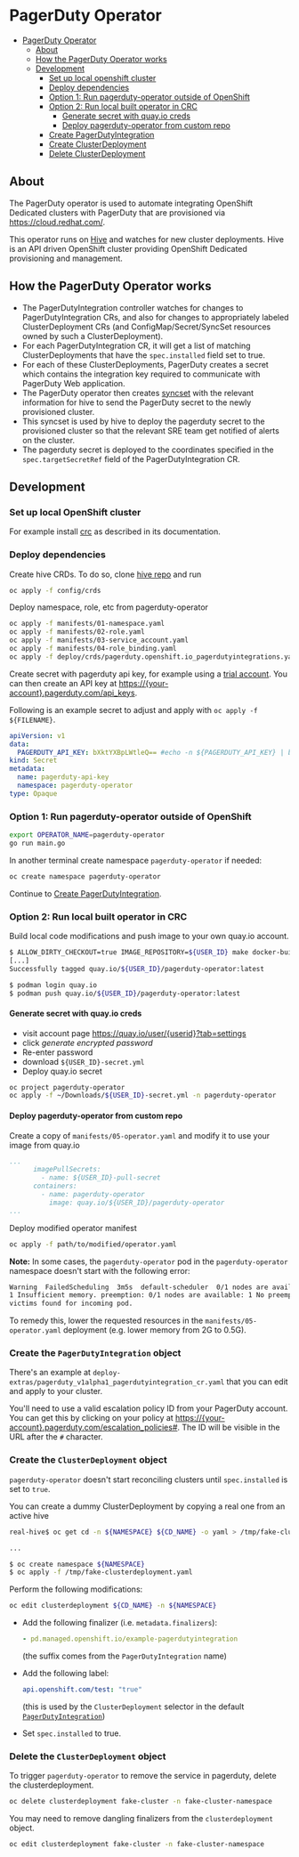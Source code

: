 # PagerDuty Operator

- [PagerDuty Operator](#pagerduty-operator)
  - [About](#about)
  - [How the PagerDuty Operator works](#how-the-pagerduty-operator-works)
  - [Development](#development)
    - [Set up local openshift cluster](#set-up-local-openshift-cluster)
    - [Deploy dependencies](#deploy-dependencies)
    - [Option 1: Run pagerduty-operator outside of OpenShift](#option-1-run-pagerduty-operator-outside-of-openshift)
    - [Option 2: Run local built operator in CRC](#option-2-run-local-built-operator-in-crc)
      - [Generate secret with quay.io creds](#generate-secret-with-quayio-creds)
      - [Deploy pagerduty-operator from custom repo](#deploy-pagerduty-operator-from-custom-repo)
    - [Create PagerDutyIntegration](#create-the-pagerdutyintegration-object)
    - [Create ClusterDeployment](#create-the-clusterdeployment-object)
    - [Delete ClusterDeployment](#delete-the-clusterdeployment-object)

## About

The PagerDuty operator is used to automate integrating OpenShift Dedicated
clusters with PagerDuty that are provisioned via <https://cloud.redhat.com/>.

This operator runs on [Hive](https://github.com/openshift/hive) and watches for new
cluster deployments. Hive is an API driven OpenShift cluster providing
OpenShift Dedicated provisioning and management.

## How the PagerDuty Operator works

- The PagerDutyIntegration controller watches for changes to
  PagerDutyIntegration CRs, and also for changes to appropriately labeled
  ClusterDeployment CRs (and ConfigMap/Secret/SyncSet resources owned by such
  a ClusterDeployment).
- For each PagerDutyIntegration CR, it will get a list of matching
  ClusterDeployments that have the `spec.installed` field set to true.
- For each of these ClusterDeployments, PagerDuty creates a secret which
  contains the integration key required to communicate with PagerDuty Web
  application.
- The PagerDuty operator then creates
  [syncset](https://github.com/openshift/hive/blob/master/config/crds/hive.openshift.io_syncsets.yaml)
  with the relevant information for hive to send the PagerDuty secret to the
  newly provisioned cluster.
- This syncset is used by hive to deploy the pagerduty secret to the
  provisioned cluster so that the relevant SRE team get notified of alerts on
  the cluster.
- The pagerduty secret is deployed to the coordinates specified in the
  `spec.targetSecretRef` field of the PagerDutyIntegration CR.

## Development

### Set up local OpenShift cluster

For example install
[crc](http://crc.dev/crc/getting_started/getting_started/introducing/) as
described in its documentation.

### Deploy dependencies

Create hive CRDs. To do so, clone
[hive repo](https://github.com/openshift/hive/) and run

```bash
oc apply -f config/crds
```

Deploy namespace, role, etc from pagerduty-operator

```bash
oc apply -f manifests/01-namespace.yaml
oc apply -f manifests/02-role.yaml
oc apply -f manifests/03-service_account.yaml
oc apply -f manifests/04-role_binding.yaml
oc apply -f deploy/crds/pagerduty.openshift.io_pagerdutyintegrations.yaml
```

Create secret with pagerduty api key, for example using a
[trial account](https://www.pagerduty.com/free-trial/). You can then create an
API key at <https://{your-account}.pagerduty.com/api_keys>.

Following is an example secret to adjust and apply with `oc apply -f ${FILENAME}`.

```yaml
apiVersion: v1
data:
  PAGERDUTY_API_KEY: bXktYXBpLWtleQ== #echo -n ${PAGERDUTY_API_KEY} | base64
kind: Secret
metadata:
  name: pagerduty-api-key
  namespace: pagerduty-operator
type: Opaque
```

### Option 1: Run pagerduty-operator outside of OpenShift

```bash
export OPERATOR_NAME=pagerduty-operator
go run main.go
```

In another terminal create namespace `pagerduty-operator` if needed:

```bash
oc create namespace pagerduty-operator
```

Continue to [Create PagerDutyIntegration](#create-the-pagerdutyintegration-object).

### Option 2: Run local built operator in CRC

Build local code modifications and push image to your own quay.io account.

```bash
$ ALLOW_DIRTY_CHECKOUT=true IMAGE_REPOSITORY=${USER_ID} make docker-build
[...]
Successfully tagged quay.io/${USER_ID}/pagerduty-operator:latest

$ podman login quay.io
$ podman push quay.io/${USER_ID}/pagerduty-operator:latest
```

#### Generate secret with quay.io creds

- visit account page <https://quay.io/user/{userid}?tab=settings>
- click _generate encrypted password_
- Re-enter password
- download `${USER_ID}-secret.yml`
- Deploy quay.io secret

```bash
oc project pagerduty-operator
oc apply -f ~/Downloads/${USER_ID}-secret.yml -n pagerduty-operator
```

#### Deploy pagerduty-operator from custom repo

Create a copy of `manifests/05-operator.yaml` and modify it to use your image
from quay.io

```yaml
...
      imagePullSecrets:
        - name: ${USER_ID}-pull-secret
      containers:
        - name: pagerduty-operator
          image: quay.io/${USER_ID}/pagerduty-operator
...
```

Deploy modified operator manifest

```bash
oc apply -f path/to/modified/operator.yaml
```

**Note:** In some cases, the `pagerduty-operator` pod in the
`pagerduty-operator` namespace doesn't start with the following error:

```bash
Warning  FailedScheduling  3m5s  default-scheduler  0/1 nodes are available:
1 Insufficient memory. preemption: 0/1 nodes are available: 1 No preemption
victims found for incoming pod.
```

To remedy this, lower the requested resources in the
`manifests/05-operator.yaml` deployment (e.g. lower memory from 2G to 0.5G).

### Create the `PagerDutyIntegration` object

There's an example at
`deploy-extras/pagerduty_v1alpha1_pagerdutyintegration_cr.yaml` that
you can edit and apply to your cluster.

You'll need to use a valid escalation policy ID from your PagerDuty account. You
can get this by clicking on your policy at
<https://{your-account}.pagerduty.com/escalation_policies#>. The ID will be
visible in the URL after the `#` character.

### Create the `ClusterDeployment` object

`pagerduty-operator` doesn't start reconciling clusters until
`spec.installed` is set to `true`.

You can create a dummy ClusterDeployment by copying a real one from an active
hive

```bash
real-hive$ oc get cd -n ${NAMESPACE} ${CD_NAME} -o yaml > /tmp/fake-clusterdeployment.yaml

...

$ oc create namespace ${NAMESPACE}
$ oc apply -f /tmp/fake-clusterdeployment.yaml
```

Perform the following modifications:

```bash
oc edit clusterdeployment ${CD_NAME} -n ${NAMESPACE}
```

- Add the following finalizer (i.e. `metadata.finalizers`):

  ```yaml
  - pd.managed.openshift.io/example-pagerdutyintegration
  ```

  (the suffix comes from the `PagerDutyIntegration` name)

- Add the following label:

  ```yaml
  api.openshift.com/test: "true"
  ```

  (this is used by the `ClusterDeployment` selector in the default [`PagerDutyIntegration`](deploy-extras/pagerduty_v1alpha1_pagerdutyintegration_cr.yaml))

- Set `spec.installed` to true.

### Delete the `ClusterDeployment` object

To trigger `pagerduty-operator` to remove the service in pagerduty, delete the clusterdeployment.

```bash
oc delete clusterdeployment fake-cluster -n fake-cluster-namespace
```

You may need to remove dangling finalizers from the `clusterdeployment` object.

```bash
oc edit clusterdeployment fake-cluster -n fake-cluster-namespace
```
